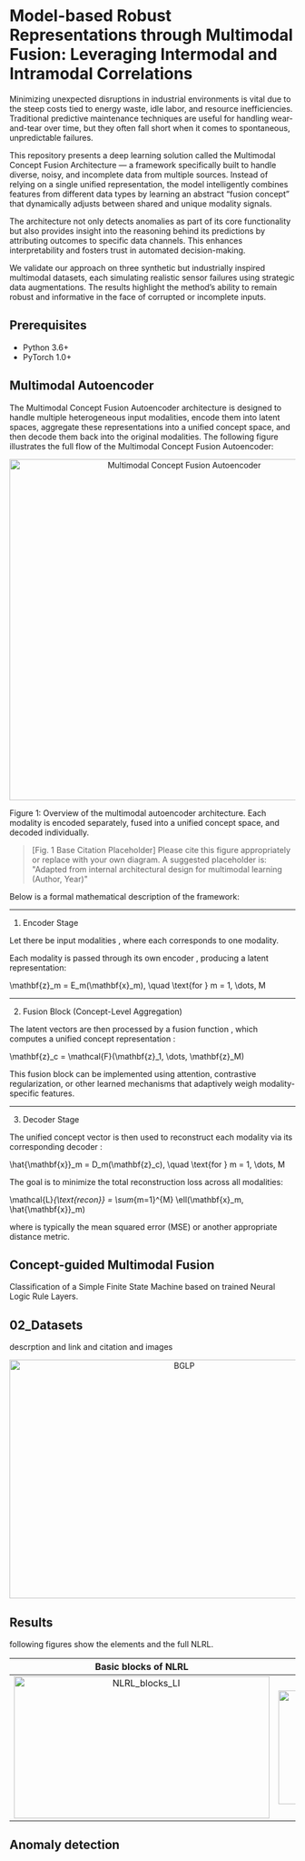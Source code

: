 # Model-based Robust Representations through Multimodal Fusion: Leveraging Intermodal and Intramodal Correlations

Minimizing unexpected disruptions in industrial environments is vital due to the steep costs tied to energy waste, idle labor, and resource inefficiencies. Traditional predictive maintenance techniques are useful for handling wear-and-tear over time, but they often fall short when it comes to spontaneous, unpredictable failures.

This repository presents a deep learning solution called the Multimodal Concept Fusion Architecture — a framework specifically built to handle diverse, noisy, and incomplete data from multiple sources. Instead of relying on a single unified representation, the model intelligently combines features from different data types by learning an abstract “fusion concept” that dynamically adjusts between shared and unique modality signals.

The architecture not only detects anomalies as part of its core functionality but also provides insight into the reasoning behind its predictions by attributing outcomes to specific data channels. This enhances interpretability and fosters trust in automated decision-making.

We validate our approach on three synthetic but industrially inspired multimodal datasets, each simulating realistic sensor failures using strategic data augmentations. The results highlight the method’s ability to remain robust and informative in the face of corrupted or incomplete inputs.

## Prerequisites
- Python 3.6+
- PyTorch 1.0+

## Multimodal Autoencoder

The Multimodal Concept Fusion Autoencoder architecture is designed to handle multiple heterogeneous input modalities, encode them into latent spaces, aggregate these representations into a unified concept space, and then decode them back into the original modalities. The following figure illustrates the full flow of the Multimodal Concept Fusion Autoencoder:

<p align="center">
  <img src="path/to/your/image.png" alt="Multimodal Concept Fusion Autoencoder" width="600"/>
</p>Figure 1: Overview of the multimodal autoencoder architecture. Each modality is encoded separately, fused into a unified concept space, and decoded individually.

> [Fig. 1 Base Citation Placeholder]
Please cite this figure appropriately or replace with your own diagram. A suggested placeholder is:
"Adapted from internal architectural design for multimodal learning (Author, Year)"

Below is a formal mathematical description of the framework:

---

1. Encoder Stage

Let there be  input modalities , where each  corresponds to one modality.

Each modality  is passed through its own encoder , producing a latent representation:

\mathbf{z}_m = E_m(\mathbf{x}_m), \quad \text{for } m = 1, \dots, M


---

2. Fusion Block (Concept-Level Aggregation)

The latent vectors  are then processed by a fusion function , which computes a unified concept representation :

\mathbf{z}_c = \mathcal{F}(\mathbf{z}_1, \dots, \mathbf{z}_M)

This fusion block can be implemented using attention, contrastive regularization, or other learned mechanisms that adaptively weigh modality-specific features.


---

3. Decoder Stage

The unified concept vector  is then used to reconstruct each modality via its corresponding decoder :

\hat{\mathbf{x}}_m = D_m(\mathbf{z}_c), \quad \text{for } m = 1, \dots, M

The goal is to minimize the total reconstruction loss across all modalities:

\mathcal{L}_{\text{recon}} = \sum_{m=1}^{M} \ell(\mathbf{x}_m, \hat{\mathbf{x}}_m)

where  is typically the mean squared error (MSE) or another appropriate distance metric.





## Concept-guided Multimodal Fusion

Classification of a Simple Finite State Machine based on trained Neural Logic Rule Layers.

## 02_Datasets

descrption and link and citation and images

<p align="center">
  <img src="https://user-images.githubusercontent.com/86289948/122931592-52dc5700-d36d-11eb-8a2f-eaba94ca60c3.PNG" alt="BGLP" width="600" height="420">
</p>

## Results

following figures show the elements and the full NLRL.

Basic blocks of NLRL       |  Full NLRL 
:-------------------------:|:-------------------------:
<img src="https://user-images.githubusercontent.com/86289948/123260158-89dd7480-d4f5-11eb-9fec-dd9fdf44bdea.jpg" alt="NLRL_blocks_LI" width="450" height="250">   |  <img src="https://user-images.githubusercontent.com/86289948/123260300-b2656e80-d4f5-11eb-82b1-cde0057440ee.PNG" alt="FullNLRL" width="450" height="200">

## Anomaly detection



